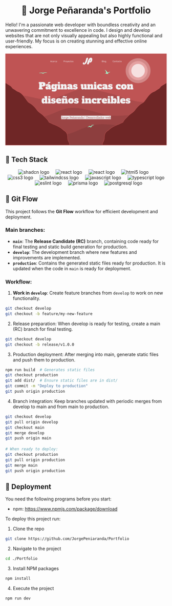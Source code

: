<h1 align="center">
   👋 Jorge Peñaranda's Portfolio
</h1>

Hello! I'm a passionate web developer with boundless creativity and an unwavering commitment to excellence in code. I design and develop websites that are not only visually appealing but also highly functional and user-friendly. My focus is on creating stunning and effective online experiences.

![App Screenshot](./public/assets/images/banner.png)

## 🧰 Tech Stack

<div align="center">
  <img src="https://ui.shadcn.com/favicon.ico" height="40" alt="shadcn logo"  />
  <img width="12" />
  <img src="https://cdn.jsdelivr.net/gh/devicons/devicon@latest/icons/astro/astro-original.svg" height="40" alt="react logo"  />
  <img width="12" />
  <img src="https://cdn.jsdelivr.net/gh/devicons/devicon/icons/react/react-original.svg" height="40" alt="react logo"  />
  <img width="12" />
  <img src="https://cdn.jsdelivr.net/gh/devicons/devicon/icons/html5/html5-original.svg" height="40" alt="html5 logo"  />
  <img width="12" />
  <img src="https://cdn.jsdelivr.net/gh/devicons/devicon/icons/css3/css3-original.svg" height="40" alt="css3 logo"  />
  <img width="12" />
  <img src="https://cdn.jsdelivr.net/gh/devicons/devicon@latest/icons/tailwindcss/tailwindcss-original.svg" height="40" alt="tailwindcss logo"  />
  <img width="12" />
  <img src="https://cdn.jsdelivr.net/gh/devicons/devicon/icons/javascript/javascript-original.svg" height="40" alt="javascript logo"  />
  <img width="12" />
  <img src="https://cdn.jsdelivr.net/gh/devicons/devicon/icons/typescript/typescript-original.svg" height="40" alt="typescript logo"  />
  <img width="12" />
  <img src="https://cdn.jsdelivr.net/gh/devicons/devicon@latest/icons/eslint/eslint-original.svg" height="40" alt="eslint logo"  />
  <img width="12" />
  <img src="https://cdn.jsdelivr.net/gh/devicons/devicon@latest/icons/prisma/prisma-original.svg" height="40" alt="prisma logo" />
  <img width="12" />
  <img src="https://cdn.jsdelivr.net/gh/devicons/devicon@latest/icons/postgresql/postgresql-original.svg" height="40" alt="postgresql logo" />
</div>

## 🔄 Git Flow

This project follows the **Git Flow** workflow for efficient development and deployment.

### Main branches:

- **`main`**: The **Release Candidate (RC)** branch, containing code ready for final testing and static build generation for production.
- **`develop`**: The development branch where new features and improvements are implemented.
- **`production`**: Contains the generated static files ready for production. It is updated when the code in `main` is ready for deployment.

### Workflow:

1. **Work in `develop`**: Create feature branches from `develop` to work on new functionality.

```sh
git checkout develop
git checkout -b feature/my-new-feature
```

2. Release preparation: When develop is ready for testing, create a main (RC) branch for final testing.

```sh
git checkout develop
git checkout -b release/v1.0.0
```

3. Production deployment: After merging into main, generate static files and push them to production.

```sh
npm run build  # Generates static files
git checkout production
git add dist/  # Ensure static files are in dist/
git commit -m "Deploy to production"
git push origin production
```

4. Branch integration: Keep branches updated with periodic merges from develop to main and from main to production.

```sh
git checkout develop
git pull origin develop
git checkout main
git merge develop
git push origin main

# When ready to deploy:
git checkout production
git pull origin production
git merge main
git push origin production
```

## 🚀 Deployment

You need the following programs before you start:

- npm: https://www.npmjs.com/package/download

To deploy this project run:

1. Clone the repo

```sh
git clone https://github.com/JorgePeniaranda/Portfolio
```

2. Navigate to the project

```sh
cd ./Portfolio
```

3. Install NPM packages

```sh
npm install
```

4. Execute the project

```sh
npm run dev
```

